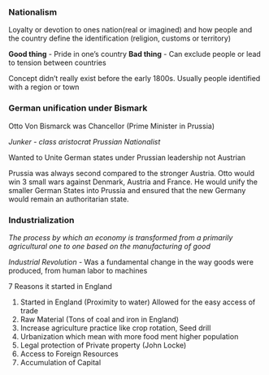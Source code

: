 ### Nationalism
Loyalty or devotion to ones nation(real or imagined) and how people and the country define the identification (religion, customs or territory) 

**Good thing** - Pride in one’s country 
**Bad thing** - Can exclude people or lead to tension between countries 

Concept didn’t really exist before the early 1800s. Usually people identified with a region or town


### German unification under Bismark
Otto Von Bismarck was Chancellor (Prime Minister in Prussia)

*Junker - class aristocrat Prussian Nationalist*

Wanted to Unite German states under Prussian leadership not Austrian 

Prussia was always second compared to the stronger Austria. Otto would win 3 small wars against Denmark, Austria and France. He would unify the smaller German States into Prussia and  ensured that the new Germany would remain an authoritarian state.

### Industrialization
*The process by which an economy is transformed from a primarily agricultural one to one based on the manufacturing of good*

*Industrial Revolution* - Was a fundamental change in the way goods were produced, from human labor to machines

 7 Reasons it started in England 
 1. Started in England (Proximity to water) Allowed for the easy access of trade
 2. Raw Material (Tons of coal and iron in England)
 3. Increase agriculture practice like crop rotation, Seed drill
 4. Urbanization which mean with more food ment higher population
 5. Legal protection of Private property (John Locke)
 6. Access to Foreign Resources
 7. Accumulation of Capital